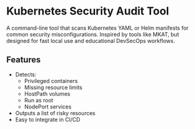 # Kubernetes Security Audit Tool
A command-line tool that scans Kubernetes YAML or Helm manifests for common security misconfigurations.   Inspired by tools like MKAT, but designed for fast local use and educational DevSecOps workflows.

## Features
- Detects:
  - Privileged containers
  - Missing resource limits
  - HostPath volumes
  - Run as root
  - NodePort services
- Outputs a list of risky resources
- Easy to integrate in CI/CD
